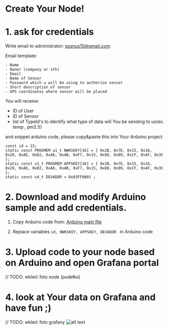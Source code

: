 # Create Your Node!

# 1. ask for credentials

Write email to administrator: sosnus15@gmail.com

Email template: 

```
- Name
- Owner (company or sth)
- Email 
- Name of Sensor
- Password which u will be using to authorize sensor
- Short description of sensor
- GPS coordinates where sensor will be placed
```

You will receive:

- ID of User
- ID of Sensor
- list of TypeId's to identify what type of data will You be sending to us(ex. temp , pm2.5)

and snippet arduino code, please copy&paste this into Your Arduino project
```
const id = 22;
static const PROGMEM u1_t NWKSKEY[16] = { 0x2B, 0x7E, 0x15, 0x16, 0x28, 0xAE, 0xD2, 0xA6, 0xAB, 0xF7, 0x15, 0x88, 0x09, 0xCF, 0x4F, 0x3C };
static const u1_t PROGMEM APPSKEY[16] = { 0x2B, 0x7E, 0x15, 0x16, 0x28, 0xAE, 0xD2, 0xA6, 0xAB, 0xF7, 0x15, 0x88, 0x09, 0xCF, 0x4F, 0x3C };
static const u4_t DEVADDR = 0x03FF0001 ;
```

# 2. Download and modify Arduino sample and add credentials.

1. Copy Arduino code from: 
[Arduino main file](https://sosnus.github.io/LodzLove/arduinoFile.html)

2. Replace variables `id, NWKSKEY, APPSKEY, DEVADDR ` in Arduino code

# 3. Upload code to your node based on Arduino and open Grafana portal

// TODO: wkleić foto node (pudełko)
# 4. look at Your data on Grafana and have fun ;)

// TODO: wkleić foto grafany
![alt text](https://sosnus.github.io/LodzLove/img/dashboardGrafana.jpg "Logo Title Text 1")
